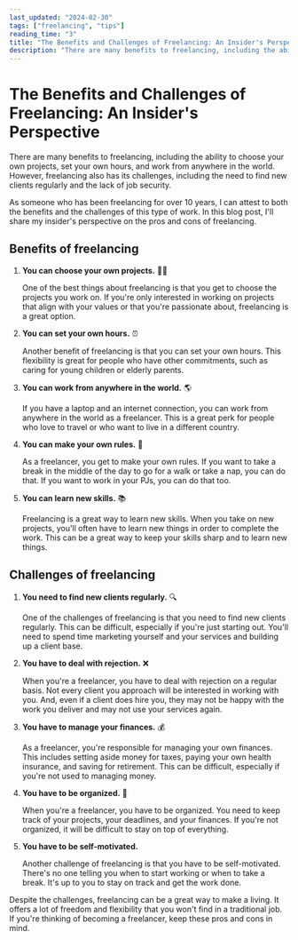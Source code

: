 ```yaml
---
last_updated: "2024-02-30"
tags: ["freelancing", "tips"]
reading_time: "3"
title: "The Benefits and Challenges of Freelancing: An Insider's Perspective"
description: "There are many benefits to freelancing, including the ability to choose your own projects, set your own hours, and work from anywhere in the world. However, freelancing also has its challenges, including the need to find new clients regularly and the lack of job security."
---
```


# The Benefits and Challenges of Freelancing: An Insider's Perspective

There are many benefits to freelancing, including the ability to choose your own projects, set your own hours, and work from anywhere in the world. However, freelancing also has its challenges, including the need to find new clients regularly and the lack of job security.

As someone who has been freelancing for over 10 years, I can attest to both the benefits and the challenges of this type of work. In this blog post, I'll share my insider's perspective on the pros and cons of freelancing.

## Benefits of freelancing

1. **You can choose your own projects.** 👨‍💻

    One of the best things about freelancing is that you get to choose the projects you work on. If you're only interested in working on projects that align with your values or that you're passionate about, freelancing is a great option.

2. **You can set your own hours.** ⏰

    Another benefit of freelancing is that you can set your own hours. This flexibility is great for people who have other commitments, such as caring for young children or elderly parents.

3. **You can work from anywhere in the world.** 🌎

    If you have a laptop and an internet connection, you can work from anywhere in the world as a freelancer. This is a great perk for people who love to travel or who want to live in a different country.

4. **You can make your own rules.** 📜

    As a freelancer, you get to make your own rules. If you want to take a break in the middle of the day to go for a walk or take a nap, you can do that. If you want to work in your PJs, you can do that too.

5. **You can learn new skills.** 📚

    Freelancing is a great way to learn new skills. When you take on new projects, you'll often have to learn new things in order to complete the work. This can be a great way to keep your skills sharp and to learn new things.

## Challenges of freelancing

1. **You need to find new clients regularly.** 🔍

    One of the challenges of freelancing is that you need to find new clients regularly. This can be difficult, especially if you're just starting out. You'll need to spend time marketing yourself and your services and building up a client base.

2. **You have to deal with rejection.** ❌

    When you're a freelancer, you have to deal with rejection on a regular basis. Not every client you approach will be interested in working with you. And, even if a client does hire you, they may not be happy with the work you deliver and may not use your services again.

3. **You have to manage your finances.** 💰

    As a freelancer, you're responsible for managing your own finances. This includes setting aside money for taxes, paying your own health insurance, and saving for retirement. This can be difficult, especially if you're not used to managing money.

4. **You have to be organized.** 📁

    When you're a freelancer, you have to be organized. You need to keep track of your projects, your deadlines, and your finances. If you're not organized, it will be difficult to stay on top of everything.

5. **You have to be self-motivated.**

    Another challenge of freelancing is that you have to be self-motivated. There's no one telling you when to start working or when to take a break. It's up to you to stay on track and get the work done.

Despite the challenges, freelancing can be a great way to make a living. It offers a lot of freedom and flexibility that you won't find in a traditional job. If you're thinking of becoming a freelancer, keep these pros and cons in mind.
